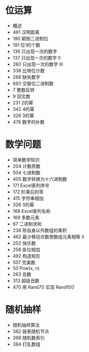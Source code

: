 # 位运算

- 概述
- 461 汉明距离
- 190 颠倒二进制位
- 191 位1的个数
- 136 只出现一次的数字
- 137 只出现一次的数字 II
- 260 只出现一次的数字 III
- 338 比特位计数
- 268 缺失数字
- 693 交替位二进制数
- 7 整数反转
- 9 回文数
- 231 2的幂
- 342 4的幂
- 326 3的幂
- 476 数字的补数

# 数学问题

- 简单数学知识
-  204 计数质数
- 504 七进制数
- 405 数字转换为十六进制数
- 171 Excel表列序号
- 172 阶乘后的零
- 415 字符串相加
- 326 3的幂
- 168 Excel表列名称
- 169 多数元素
- 67 二进制求和
- 238 除自身以外数组的乘积
- 462 最少移动次数使数组元素相等 II
- 202 快乐数
- 258 各位相加
- 492 构造矩形
- 507 完美数
- 50 Pow(x, n)
- 263 丑数
- 313 超级丑数
- 470 用 Rand7() 实现 Rand10()



# 随机抽样

- 随机抽样算法
- 382 链表随机节点
- 398  随机数索引
- 384 打乱数组





